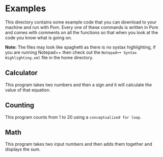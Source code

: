 # Examples

This directory contains some example code that you can download to your machine and run with Pom. Every one of these commands is written in Pom and comes with comments on all the functions so that when you look at the code you know what is going on.

**Note:** The files may look like spaghetti as there is no systax highlighting, if you are running Notepad++ then check out the `Notepad++ Syntax Highlighting.xml` file in the home directory.

## Calculator
This program takes two numbers and then a sign and it will calculate the value of that equation.

## Counting
This program counts from 1 to 20 using a `conceptualized for loop`.

## Math
This program takes two input numbers and then adds them together and displays the sum.